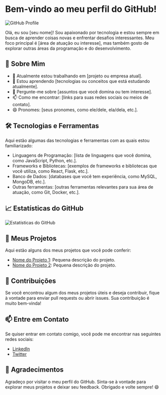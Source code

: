 # Bem-vindo ao meu perfil do GitHub!

![GitHub Profile](https://link-para-sua-imagem-de-perfil)

Olá, eu sou [seu nome]! Sou apaixonado por tecnologia e estou sempre em busca de aprender coisas novas e enfrentar desafios interessantes. Meu foco principal é [área de atuação ou interesse], mas também gosto de explorar outras áreas da programação e do desenvolvimento.

## 🚀 Sobre Mim

- 🔭 Atualmente estou trabalhando em [projeto ou empresa atual].
- 🌱 Estou aprendendo [tecnologias ou conceitos que está estudando atualmente].
- 💬 Pergunte-me sobre [assuntos que você domina ou tem interesse].
- 📫 Como me encontrar: [links para suas redes sociais ou meios de contato].
- 😄 Pronomes: [seus pronomes, como ele/dele, ela/dela, etc.].

## 🛠️ Tecnologias e Ferramentas

Aqui estão algumas das tecnologias e ferramentas com as quais estou familiarizado:

- Linguagens de Programação: [lista de linguagens que você domina, como JavaScript, Python, etc.].
- Frameworks e Bibliotecas: [exemplos de frameworks e bibliotecas que você utiliza, como React, Flask, etc.].
- Banco de Dados: [databases que você tem experiência, como MySQL, MongoDB, etc.].
- Outras ferramentas: [outras ferramentas relevantes para sua área de atuação, como Git, Docker, etc.].

## 📈 Estatísticas do GitHub

![Estatísticas do GitHub](https://github-readme-stats.vercel.app/api?username=seu-nome-de-usuário&show_icons=true&count_private=true&hide=contribs)

## 📂 Meus Projetos

Aqui estão alguns dos meus projetos que você pode conferir:

- [Nome do Projeto 1](link-para-o-projeto1): Pequena descrição do projeto.
- [Nome do Projeto 2](link-para-o-projeto2): Pequena descrição do projeto.

## 🤝 Contribuições

Se você encontrou algum dos meus projetos úteis e deseja contribuir, fique à vontade para enviar pull requests ou abrir issues. Sua contribuição é muito bem-vinda!

## 📫 Entre em Contato

Se quiser entrar em contato comigo, você pode me encontrar nas seguintes redes sociais:

- [LinkedIn](link-para-o-seu-linkedin)
- [Twitter](link-para-o-seu-twitter)

## 🙏 Agradecimentos

Agradeço por visitar o meu perfil do GitHub. Sinta-se à vontade para explorar meus projetos e deixar seu feedback. Obrigado e volte sempre! 😄
